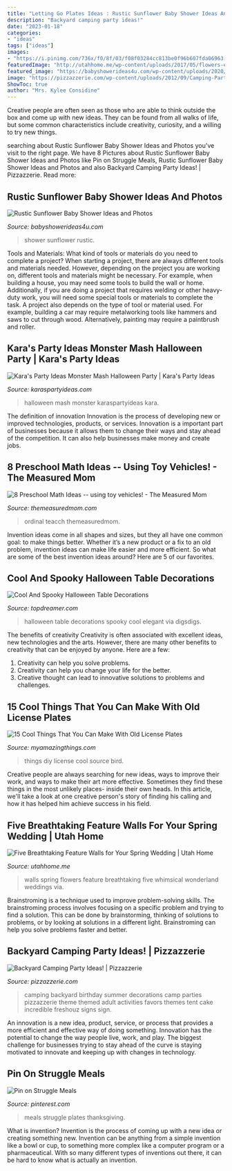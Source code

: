 ```yaml
---
title: "Letting Go Plates Ideas : Rustic Sunflower Baby Shower Ideas And Photos"
description: "Backyard camping party ideas!"
date: "2023-01-18"
categories:
- "ideas"
tags: ["ideas"]
images:
- "https://i.pinimg.com/736x/f0/8f/03/f08f03284cc813be0f96b607fda06963--weiner-shells.jpg"
featuredImage: "http://utahhome.me/wp-content/uploads/2017/05/flowers-e1495040260112.jpg"
featured_image: "https://babyshowerideas4u.com/wp-content/uploads/2020/09/Rustic-Sunflower-Baby-Shower-tablescape.jpg"
image: "https://pizzazzerie.com/wp-content/uploads/2012/09/Camping-Party-Ideas.jpg"
ShowToc: true
author: "Mrs. Kylee Considine"
---
```



Creative people are often seen as those who are able to think outside the box and come up with new ideas. They can be found from all walks of life, but some common characteristics include creativity, curiosity, and a willing to try new things.

	

		
searching about Rustic Sunflower Baby Shower Ideas and Photos you've visit to the right page. We have 8 Pictures about Rustic Sunflower Baby Shower Ideas and Photos like Pin on Struggle Meals, Rustic Sunflower Baby Shower Ideas and Photos and also Backyard Camping Party Ideas! | Pizzazzerie. Read more:
		
    
## Rustic Sunflower Baby Shower Ideas And Photos

<img loading=lazy src="https://babyshowerideas4u.com/wp-content/uploads/2020/09/Rustic-Sunflower-Baby-Shower-tablescape.jpg" onerror="this.onerror=null;this.src='https://tse3.mm.bing.net/th?id=OIP.-REkyP1fSZeA_EfkUSrmQgHaLZ&amp;pid=15.1';" alt="Rustic Sunflower Baby Shower Ideas and Photos">

_Source: babyshowerideas4u.com_

>shower sunflower rustic. 

	

Tools and Materials: What kind of tools or materials do you need to complete a project?
When starting a project, there are always different tools and materials needed. However, depending on the project you are working on, different tools and materials might be necessary.  For example, when building a house, you may need some tools to build the wall or home.  Additionally, if you are doing a project that requires welding or other heavy-duty work, you will need some special tools or materials to complete the task.   A project also depends on the type of tool or material used. For example, building a car may require metalworking tools like hammers and saws to cut through wood. Alternatively, painting may require a paintbrush and roller.

    
## Kara&#039;s Party Ideas Monster Mash Halloween Party | Kara&#039;s Party Ideas

<img loading=lazy src="https://karaspartyideas.com/wp-content/uploads/2016/09/Monster-Mash-Halloween-Party-via-Karas-Party-Ideas-KarasPartyIdeas.com13.jpeg" onerror="this.onerror=null;this.src='https://tse4.mm.bing.net/th?id=OIP.dI4cl7KjcnrLiQejYMGI9QHaLG&amp;pid=15.1';" alt="Kara&#039;s Party Ideas Monster Mash Halloween Party | Kara&#039;s Party Ideas">

_Source: karaspartyideas.com_

>halloween mash monster karaspartyideas kara. 

	

The definition of innovation
Innovation is the process of developing new or improved technologies, products, or services. Innovation is a important part of businesses because it allows them to change their ways and stay ahead of the competition. It can also help businesses make money and create jobs.

    
## 8 Preschool Math Ideas -- Using Toy Vehicles! - The Measured Mom

<img loading=lazy src="https://cdn.themeasuredmom.com/wp-content/uploads/2013/05/preschool-math-with-toy-vehicles-final.png" onerror="this.onerror=null;this.src='https://tse3.mm.bing.net/th?id=OIP.XI4ECzQyz086dgfn-ZWj_AHaKL&amp;pid=15.1';" alt="8 Preschool Math Ideas -- using toy vehicles! - The Measured Mom">

_Source: themeasuredmom.com_

>ordinal teacch themeasuredmom. 

	

Invention ideas come in all shapes and sizes, but they all have one common goal: to make things better. Whether it’s a new product or a fix to an old problem, invention ideas can make life easier and more efficient. So what are some of the best invention ideas around? Here are 5 of our favorites.

    
## Cool And Spooky Halloween Table Decorations

<img loading=lazy src="http://www.topdreamer.com/wp-content/uploads/2014/09/ideas-for-elegant-black-and-white-halloween-44.jpg" onerror="this.onerror=null;this.src='https://tse1.mm.bing.net/th?id=OIP.XerRnDIjjv9n3e-lTB1V4wHaLK&amp;pid=15.1';" alt="Cool And Spooky Halloween Table Decorations">

_Source: topdreamer.com_

>halloween table decorations spooky cool elegant via digsdigs. 

	

The benefits of creativity
Creativity is often associated with excellent ideas, new technologies and the arts. However, there are many other benefits to creativity that can be enjoyed by anyone. Here are a few: 
1. Creativity can help you solve problems.
2. Creativity can help you change your life for the better.
3. Creative thought can lead to innovative solutions to problems and challenges.

    
## 15 Cool Things That You Can Make With Old License Plates

<img loading=lazy src="https://myamazingthings.com/wp-content/uploads/2017/05/license-plate-diy-5.jpg" onerror="this.onerror=null;this.src='https://tse4.mm.bing.net/th?id=OIP.qvsLoQwMuthUczxwPIOH5QHaKP&amp;pid=15.1';" alt="15 Cool Things That You Can Make With Old License Plates">

_Source: myamazingthings.com_

>things diy license cool source bird. 

	

Creative people are always searching for new ideas, ways to improve their work, and ways to make their art more effective. Sometimes they find these things in the most unlikely places- inside their own heads. In this article, we'll take a look at one creative person's story of finding his calling and how it has helped him achieve success in his field.

    
## Five Breathtaking Feature Walls For Your Spring Wedding | Utah Home

<img loading=lazy src="http://utahhome.me/wp-content/uploads/2017/05/flowers-e1495040260112.jpg" onerror="this.onerror=null;this.src='https://tse2.mm.bing.net/th?id=OIP.Smn9Hhdn3adsj9BZ7jYOBgHaLG&amp;pid=15.1';" alt="Five Breathtaking Feature Walls for Your Spring Wedding | Utah Home">

_Source: utahhome.me_

>walls spring flowers feature breathtaking five whimsical wonderland weddings via. 

	

Brainstroming is a technique used to improve problem-solving skills. The brainstroming process involves focusing on a specific problem and trying to find a solution. This can be done by brainstorming, thinking of solutions to problems, or by looking at solutions in a different light. Brainstroming can help you solve problems faster and better.

    
## Backyard Camping Party Ideas! | Pizzazzerie

<img loading=lazy src="https://pizzazzerie.com/wp-content/uploads/2012/09/Camping-Party-Ideas.jpg" onerror="this.onerror=null;this.src='https://tse2.mm.bing.net/th?id=OIP.rgLVEEEGqMJb_P25jIC8wQHaK-&amp;pid=15.1';" alt="Backyard Camping Party Ideas! | Pizzazzerie">

_Source: pizzazzerie.com_

>camping backyard birthday summer decorations camp parties pizzazzerie theme themed adult activities favors themes tent cake incredible freshouz signs sign. 

	

An innovation is a new idea, product, service, or process that provides a more efficient and effective way of doing something. Innovation has the potential to change the way people live, work, and play. The biggest challenge for businesses trying to stay ahead of the curve is staying motivated to innovate and keeping up with changes in technology.

    
## Pin On Struggle Meals

<img loading=lazy src="https://i.pinimg.com/736x/f0/8f/03/f08f03284cc813be0f96b607fda06963--weiner-shells.jpg" onerror="this.onerror=null;this.src='https://tse1.mm.bing.net/th?id=OIP.hbGPf4_bFmhXDgJJG71tHAHaMY&amp;pid=15.1';" alt="Pin on Struggle Meals">

_Source: pinterest.com_

>meals struggle plates thanksgiving. 

	

What is invention?
Invention is the process of coming up with a new idea or creating something new. Invention can be anything from a simple invention like a bowl or cup, to something more complex like a computer program or a pharmaceutical. With so many different types of inventions out there, it can be hard to know what is actually an invention.

